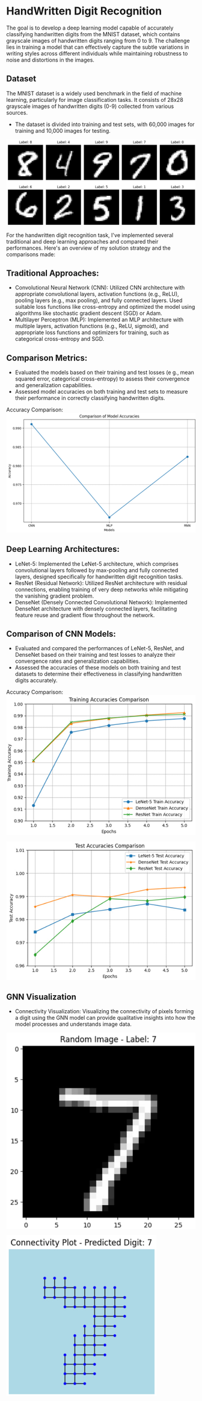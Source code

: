 # HandWritten Digit Recognition
The goal is to develop a deep learning model capable of accurately classifying handwritten
digits from the MNIST dataset, which contains grayscale images of handwritten digits ranging from 0
to 9. The challenge lies in training a model that can effectively capture the subtle variations in writing
styles across different individuals while maintaining robustness to noise and distortions in the images.

## Dataset
The MNIST dataset is a widely used benchmark in the field of machine learning, particularly for
image classification tasks. It consists of 28x28 grayscale images of handwritten digits (0-9) collected
from various sources. 
* The dataset is divided into training and test sets, with 60,000 images for training and 10,000 images for testing.
  
![App Screenshot](https://github.com/rutujajanbandhu/Handwritten-Digit-Recognition/blob/main/Screenshots/Data.jpg)

For the handwritten digit recognition task, I've implemented several traditional
and deep learning approaches and compared their performances. Here's an
overview of my solution strategy and the comparisons made:
## Traditional Approaches:

* Convolutional Neural Network (CNN): Utilized CNN architecture with appropriate convolutional layers, activation functions (e.g., ReLU), pooling layers (e.g., max pooling), and fully connected layers. Used suitable loss functions like cross-entropy and optimized the model using algorithms like stochastic gradient descent (SGD) or Adam.
* Multilayer Perceptron (MLP): Implemented an MLP architecture with multiple layers, activation functions (e.g., ReLU, sigmoid), and appropriate loss functions and optimizers for training, such as categorical cross-entropy and SGD.

## Comparison Metrics:

* Evaluated the models based on their training and test losses (e g., mean squared error, categorical cross-entropy) to assess their convergence and generalization capabilities.
* Assessed model accuracies on both training and test sets to measure their performance in correctly classifying handwritten digits.

Accuracy Comparison:
![App Screenshot](https://github.com/rutujajanbandhu/Handwritten-Digit-Recognition/blob/main/Screenshots/Traditional_Approach_Comparision.jpg)

## Deep Learning Architectures:

* LeNet-5: Implemented the LeNet-5 architecture, which comprises convolutional layers followed by max-pooling and fully connected layers, designed specifically for handwritten digit recognition tasks.
* ResNet (Residual Network): Utilized ResNet architecture with residual connections, enabling training of very deep networks while mitigating the vanishing gradient problem.
* DenseNet (Densely Connected Convolutional Network): Implemented DenseNet architecture with densely connected layers, facilitating feature reuse and gradient flow throughout the network.

## Comparison of CNN Models:

* Evaluated and compared the performances of LeNet-5, ResNet, and DenseNet based on their training and test losses to analyze their convergence rates and generalization capabilities.
* Assessed the accuracies of these models on both training and test datasets to determine their effectiveness in classifying handwritten digits accurately.

Accuracy Comparison:
![App Screenshot](https://github.com/rutujajanbandhu/Handwritten-Digit-Recognition/blob/main/Screenshots/Training_accuracy.jpg)

![App Screenshot](https://github.com/rutujajanbandhu/Handwritten-Digit-Recognition/blob/main/Screenshots/Testing_accuracy.jpg)


## GNN Visualization
* Connectivity Visualization: Visualizing the connectivity of pixels forming a digit
using the GNN model can provide qualitative insights into how the model processes
and understands image data.

![App Screenshot](https://github.com/rutujajanbandhu/Handwritten-Digit-Recognition/blob/main/Screenshots/Selected_Randomly.jpg)

![App Screenshot](https://github.com/rutujajanbandhu/Handwritten-Digit-Recognition/blob/main/Screenshots/Predicted_label.jpg)
